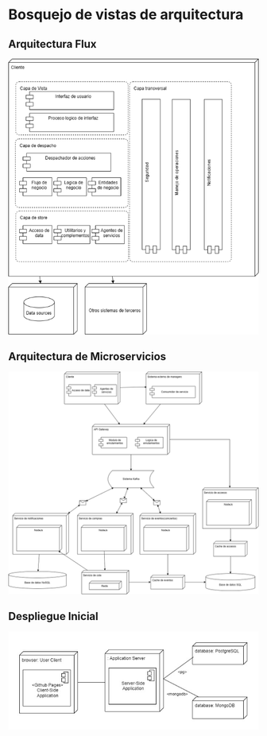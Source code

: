 # Bosquejo de vistas de arquitectura

## Arquitectura Flux

![ArquitecturaFlux](/s01-Grupo3-MusicFest/Proyecto/Imagenes/Diagramas_iteraciones-Arquitectura%20flux%20cliente-iteracion-3.drawio.png)

## Arquitectura de Microservicios

![ArquitecturaMicroservicios](/s01-Grupo3-MusicFest/Proyecto/Imagenes/Diagramas_iteraciones-Arquitectura%20de%20microservicios%20segunda%20iteracion.drawio.png)

## Despliegue Inicial

![DespliegueInicial](/s01-Grupo3-MusicFest/Proyecto/Imagenes/DespliegueInicial.jpg)